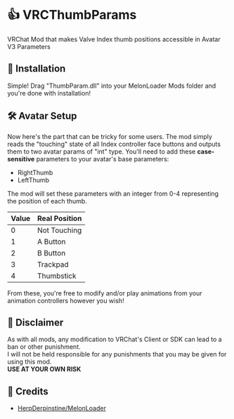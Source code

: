# 👍 VRCThumbParams
VRChat Mod that makes Valve Index thumb positions accessible in Avatar V3 Parameters

## 💾 Installation

Simple! Drag "ThumbParam.dll" into your MelonLoader Mods folder and you're done with installation!

## 🛠 Avatar Setup

Now here's the part that can be tricky for some users. The mod simply reads the "touching" state of all Index controller face buttons and outputs them to two avatar params of "int" type.
You'll need to add these **case-sensitive** parameters to your avatar's base parameters:

* RightThumb
* LeftThumb

The mod will set these parameters with an integer from 0-4 representing the position of each thumb.

| Value | Real Position |
| ----- | ------------- |
| 0     | Not Touching  |
| 1     | A Button      |
| 2     | B Button      |
| 3     | Trackpad      |
| 4     | Thumbstick    |

From these, you're free to modify and/or play animations from your animation controllers however you wish!

## 📜 Disclaimer

As with all mods, any modification to VRChat's Client or SDK can lead to a ban or other punishment.<br>
I will not be held responsible for any punishments that you may be given for using this mod.<br> 
**USE AT YOUR OWN RISK**

## 👋 Credits
* [HerpDerpinstine/MelonLoader](https://github.com/HerpDerpinstine/MelonLoader)
